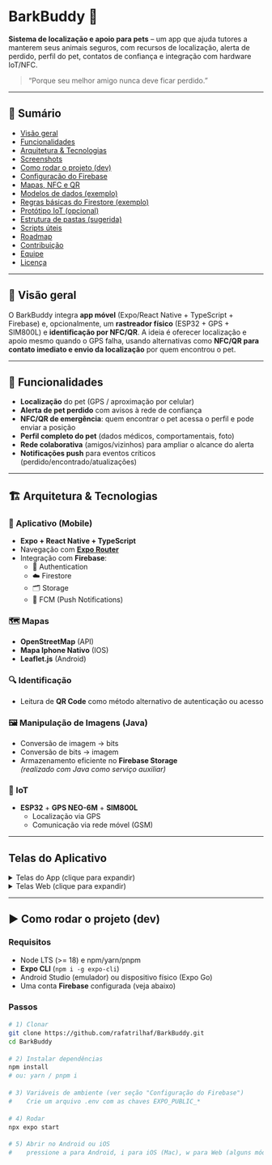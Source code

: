 # BarkBuddy 🐾
**Sistema de localização e apoio para pets** – um app que ajuda tutores a manterem seus animais seguros, com recursos de localização, alerta de perdido, perfil do pet, contatos de confiança e integração com hardware IoT/NFC.

> “Porque seu melhor amigo nunca deve ficar perdido.”

---

## 📌 Sumário
- [Visão geral](#-visão-geral)
- [Funcionalidades](#-funcionalidades)
- [Arquitetura & Tecnologias](#-arquitetura--tecnologias)
- [Screenshots](#-screenshots)
- [Como rodar o projeto (dev)](#-como-rodar-o-projeto-dev)
- [Configuração do Firebase](#-configuração-do-firebase)
- [Mapas, NFC e QR](#-mapas-nfc-e-qr)
- [Modelos de dados (exemplo)](#-modelos-de-dados-exemplo)
- [Regras básicas do Firestore (exemplo)](#-regras-básicas-do-firestore-exemplo)
- [Protótipo IoT (opcional)](#-protótipo-iot-opcional)
- [Estrutura de pastas (sugerida)](#-estrutura-de-pastas-sugerida)
- [Scripts úteis](#-scripts-úteis)
- [Roadmap](#-roadmap)
- [Contribuição](#-contribuição)
- [Equipe](#-equipe)
- [Licença](#-licença)

---

## 🎯 Visão geral
O BarkBuddy integra **app móvel** (Expo/React Native + TypeScript + Firebase) e, opcionalmente, um **rastreador físico** (ESP32 + GPS + SIM800L) e **identificação por NFC/QR**. A ideia é oferecer localização e apoio mesmo quando o GPS falha, usando alternativas como **NFC/QR para contato imediato e envio da localização** por quem encontrou o pet.

---

## 🧩 Funcionalidades
- **Localização** do pet (GPS / aproximação por celular)
- **Alerta de pet perdido** com avisos à rede de confiança
- **NFC/QR de emergência**: quem encontrar o pet acessa o perfil e pode enviar a posição
- **Perfil completo do pet** (dados médicos, comportamentais, foto)
- **Rede colaborativa** (amigos/vizinhos) para ampliar o alcance do alerta
- **Notificações push** para eventos críticos (perdido/encontrado/atualizações)

---

## 🏗️ Arquitetura & Tecnologias

### 📱 Aplicativo (Mobile)
- **Expo + React Native + TypeScript**
- Navegação com **[Expo Router](https://expo.dev/router)**
- Integração com **Firebase**:
  - 🔐 Authentication  
  - ☁️ Firestore  
  - 🗂️ Storage  
  - 🔔 FCM (Push Notifications)

### 🗺️ Mapas
- **OpenStreetMap** (API)
- **Mapa Iphone Nativo** (IOS)
- **Leaflet.js** (Android)

### 🔍 Identificação
- Leitura de **QR Code** como método alternativo de autenticação ou acesso

### 🖼️ Manipulação de Imagens (Java)
- Conversão de imagem → bits  
- Conversão de bits → imagem  
- Armazenamento eficiente no **Firebase Storage**  
*(realizado com Java como serviço auxiliar)*

### 📡 IoT
- **ESP32** + **GPS NEO-6M** + **SIM800L**
  - Localização via GPS
  - Comunicação via rede móvel (GSM)

---

## Telas do Aplicativo

<details>
  <summary>Telas do App (clique para expandir)</summary>

  ### Tela de Login
  ![Login](assets/screens/app/Login.png)

  ### Perfil do Pet
  ![Perfil do Pet](assets/screens/app/Pets.png)

  ### Tela de Localização
  ![Localização](assets/screens/app/Localizacao.png)

  ### Agenda
  ![Agenda](assets/screens/app/Agenda.png)

  ### Agendar
  ![Agendar](assets/screens/app/Agendar.png)

  ### Blog
  ![Blog](assets/screens/app/Blog.png)

  ### Inicio
  ![Inicio](assets/screens/app/Inicio.png)

  ### Perfil
  ![Perfil](assets/screens/app/Perfil.png)

  ### Postar
  ![Postar](assets/screens/app/Postar.png)

  ### Sobre
  ![Sobre](assets/screens/app/Sobre.png)

</details>

<details>
  <summary>Telas Web (clique para expandir)</summary>

  ### Adquirir
  ![Adquirir](assets/screens/web/adquirir.png)

  ### Contato
  ![Contato](assets/screens/web/contato.png)

  ### Inicio Web
  ![Inicio Web](assets/screens/web/inicio.png)

  ### Logado
  ![Logado](assets/screens/web/logado.png)

  ### Perdidos
  ![Perdidos](assets/screens/web/perdidos.png)

  ### Perfil Web
  ![Perfil Web](assets/screens/web/perfil.png)

  ### Planos
  ![Planos](assets/screens/web/planos.png)

</details>


---

## ▶️ Como rodar o projeto (dev)

### Requisitos
- Node LTS (>= 18) e npm/yarn/pnpm  
- **Expo CLI** (`npm i -g expo-cli`)  
- Android Studio (emulador) ou dispositivo físico (Expo Go)
- Uma conta **Firebase** configurada (veja abaixo)

### Passos
```bash
# 1) Clonar
git clone https://github.com/rafatrilhaf/BarkBuddy.git
cd BarkBuddy

# 2) Instalar dependências
npm install
# ou: yarn / pnpm i

# 3) Variáveis de ambiente (ver seção "Configuração do Firebase")
#    Crie um arquivo .env com as chaves EXPO_PUBLIC_*

# 4) Rodar
npx expo start

# 5) Abrir no Android ou iOS
#    pressione a para Android, i para iOS (Mac), w para Web (alguns módulos nativos não funcionam no Web)
